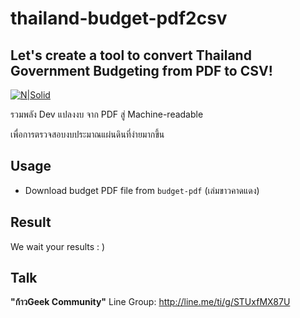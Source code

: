 # thailand-budget-pdf2csv
## Let's create a tool to convert Thailand Government Budgeting from PDF to CSV!

[![N|Solid](https://avatars.githubusercontent.com/u/76727483?s=200&v=4)](https://github.com/kaogeek)

รวมพลัง Dev แปลงงบ
จาก PDF สู่ Machine-readable

เพื่อการตรวจสอบงบประมาณแผ่นดินที่ง่ายมากขึ้น

## Usage

- Download budget PDF file from `budget-pdf` (เล่มขาวคาดแดง)

## Result

We wait your results : )

## Talk

**"ก้าวGeek Community"** Line Group: http://line.me/ti/g/STUxfMX87U
